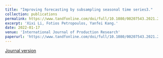 ```yaml
---
title: "Improving forecasting by subsampling seasonal time series3."
collection: publications
permalink: https://www.tandfonline.com/doi/full/10.1080/00207543.2021.2022800
excerpt: 'Xixi Li, Fotios Petropoulos, Yanfei Kang.'
date: 2022-01-17
venue: 'International Journal of Production Research'
paperurl: 'https://www.tandfonline.com/doi/full/10.1080/00207543.2021.2022800'
---
```

[Journal version](chrome-extension://efaidnbmnnnibpcajpcglclefindmkaj/viewer.html?pdfurl=https%3A%2F%2Fwww.tandfonline.com%2Fdoi%2Fpdf%2F10.1080%2F00207543.2021.2022800%3Fcasa_token%3DUvM0PEcdewwAAAAA%3AP6hH7MCKMA4dPtAJtKjN7Z4M-0YbPhEgJRXrFYg2kL6-LAqPrEsAem-G8IWfRt565XviksfLbkV2gQ)
